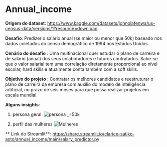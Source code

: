 # Annual_income

**Origem do dataset**: https://www.kaggle.com/datasets/johnolafenwa/us-census-data/versions/1?resource=download

**Desafio**: Predizer o salário anual (se maior ou menor que 50k) baseado nos dados coletados do censo demográfico de 1994 nos Estados Unidos.

**Cenário do desafio** : Uma multinacional quer estudar o plano de carreira e de salário (anual) dos seus colaboradores e futuros contratados. Sabe-se que o valor salarial tem uma correlação diretamente proporcional ao nível escolar, hard skills e atualmente conta também com a soft skills.

**Objetivo do projeto** : Contratar os melhores candidatos e reestruturar o plano de carreira da empresa com auxílio do modelo de inteligência artificial, no prazo de seis meses para que possa realizar projetos em escala mundial.

**Alguns insights**:
1. persona geral:
![persona _=50k](https://user-images.githubusercontent.com/83498839/168403708-9cca347a-ab69-443a-ac56-082bdef3e4d7.png)

2. perfil das mulheres
![Mulheres](https://user-images.githubusercontent.com/83498839/168403714-501b8585-5942-45ad-8a6b-48b7d0566ee2.png)

** Link do Streamlit**:
https://share.streamlit.io/clarice-satiko-aoto/annual_income/main/salary_predictor.py
